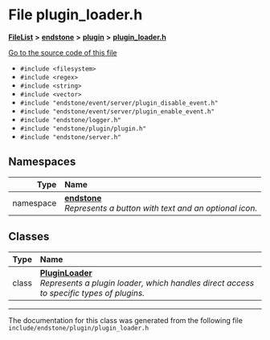 

# File plugin\_loader.h



[**FileList**](files.md) **>** [**endstone**](dir_6cf277b678674f97c7a2b6b3b2447b33.md) **>** [**plugin**](dir_53ee43673b2467e53c4cb8c30a2e7d89.md) **>** [**plugin\_loader.h**](plugin__loader_8h.md)

[Go to the source code of this file](plugin__loader_8h_source.md)



* `#include <filesystem>`
* `#include <regex>`
* `#include <string>`
* `#include <vector>`
* `#include "endstone/event/server/plugin_disable_event.h"`
* `#include "endstone/event/server/plugin_enable_event.h"`
* `#include "endstone/logger.h"`
* `#include "endstone/plugin/plugin.h"`
* `#include "endstone/server.h"`













## Namespaces

| Type | Name |
| ---: | :--- |
| namespace | [**endstone**](namespaceendstone.md) <br>_Represents a button with text and an optional icon._  |


## Classes

| Type | Name |
| ---: | :--- |
| class | [**PluginLoader**](classendstone_1_1PluginLoader.md) <br>_Represents a plugin loader, which handles direct access to specific types of plugins._  |



















































------------------------------
The documentation for this class was generated from the following file `include/endstone/plugin/plugin_loader.h`

